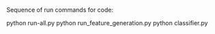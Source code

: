 Sequence of run commands for code:

python run-all.py
python run_feature_generation.py
python classifier.py
